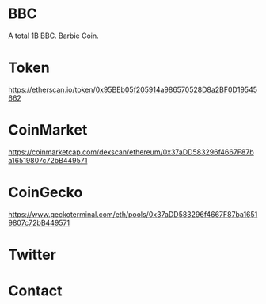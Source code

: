 # BBC
A total 1B BBC. Barbie Coin.

# Token
https://etherscan.io/token/0x95BEb05f205914a986570528D8a2BF0D19545662

# CoinMarket
https://coinmarketcap.com/dexscan/ethereum/0x37aDD583296f4667F87ba16519807c72bB449571

# CoinGecko
https://www.geckoterminal.com/eth/pools/0x37aDD583296f4667F87ba16519807c72bB449571

# Twitter


# Contact

